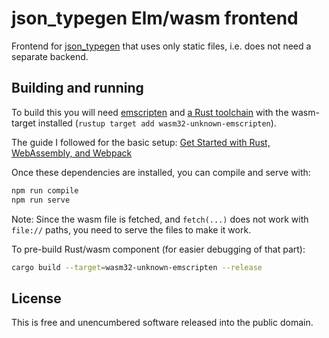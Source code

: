 # json_typegen Elm/wasm frontend

Frontend for [json_typegen](https://github.com/evestera/json_typegen) that uses only static files, i.e. does not need a separate backend.

## Building and running

To build this you will need [emscripten](http://emscripten.org/) and [a Rust toolchain](https://www.rustup.rs/) with the wasm-target installed (`rustup target add wasm32-unknown-emscripten`).

The guide I followed for the basic setup: [Get Started with Rust, WebAssembly, and Webpack](https://medium.com/@ianjsikes/get-started-with-rust-webassembly-and-webpack-58d28e219635)

Once these dependencies are installed, you can compile and serve with:

```sh
npm run compile
npm run serve
```

Note: Since the wasm file is fetched, and `fetch(...)` does not work with `file://` paths, you need to serve the files to make it work.

To pre-build Rust/wasm component (for easier debugging of that part):

```sh
cargo build --target=wasm32-unknown-emscripten --release
```

## License

This is free and unencumbered software released into the public domain.
